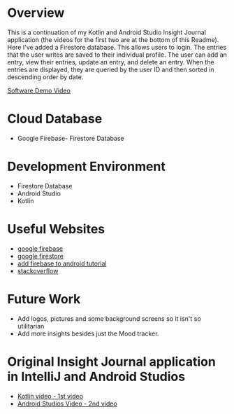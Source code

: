 # Overview

This is a continuation of my Kotlin and Android Studio Insight Journal application (the videos for the first two are 
at the bottom of this Readme). Here I've added a Firestore database. This allows users to login. The entries that the
user writes are saved to their individual profile. The user can add an entry, view their entries, update an entry, 
and delete an entry. When the entries are displayed, they are queried by the user ID and then sorted in descending order by date. 

[Software Demo Video](https://youtu.be/89pxOFBTCCo)

# Cloud Database
* Google Firebase- Firestore Database


# Development Environment
* Firestore Database
* Android Studio
* Kotlin


# Useful Websites
* [google firebase](https://firebase.google.com/docs/android/setup)
* [google firestore](https://cloud.google.com/firestore/docs/query-data/queries)
* [add firebase to android tutorial](https://www.youtube.com/watch?v=KSW5jyWXs_Y)
* [stackoverflow](https://stackoverflow.com/questions/54925794/sort-list-with-string-date-kotlin)


# Future Work
* Add logos, pictures and some background screens so it isn't so utilitarian
* Add more insights besides just the Mood tracker. 

# Original Insight Journal application in IntelliJ and Android Studios
* [Kotlin video - 1st video](https://www.youtube.com/watch?v=qmdP5Ol7G4k)
* [Android Studios Video - 2nd video](https://youtu.be/nEbHcLqjNqM)
